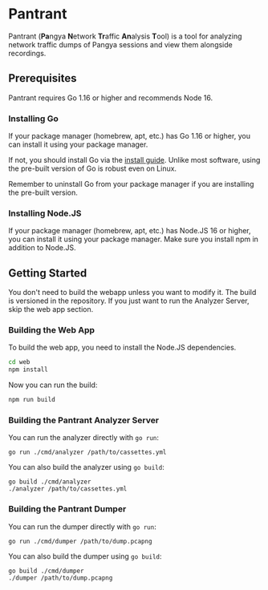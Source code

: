 # Pantrant
Pantrant (**Pa**ngya **N**etwork **Tr**affic **An**alysis **T**ool) is a tool for analyzing network traffic dumps of Pangya sessions and view them alongside recordings.

## Prerequisites
Pantrant requires Go 1.16 or higher and recommends Node 16.

### Installing Go
If your package manager (homebrew, apt, etc.) has Go 1.16 or higher, you can install it using your package manager.

If not, you should install Go via the [install guide](https://go.dev/doc/install). Unlike most software, using the pre-built version of Go is robust even on Linux.

Remember to uninstall Go from your package manager if you are installing the pre-built version.

### Installing Node.JS
If your package manager (homebrew, apt, etc.) has Node.JS 16 or higher, you can install it using your package manager. Make sure you install npm in addition to Node.JS.

## Getting Started
You don't need to build the webapp unless you want to modify it. The build is versioned in the repository. If you just want to run the Analyzer Server, skip the web app section.

### Building the Web App
To build the web app, you need to install the Node.JS dependencies.

```sh
cd web
npm install
```

Now you can run the build:

```sh
npm run build
```

### Building the Pantrant Analyzer Server
You can run the analyzer directly with `go run`:

```
go run ./cmd/analyzer /path/to/cassettes.yml
```

You can also build the analyzer using `go build`:

```
go build ./cmd/analyzer
./analyzer /path/to/cassettes.yml
```

### Building the Pantrant Dumper
You can run the dumper directly with `go run`:

```
go run ./cmd/dumper /path/to/dump.pcapng
```

You can also build the dumper using `go build`:

```
go build ./cmd/dumper
./dumper /path/to/dump.pcapng
```
